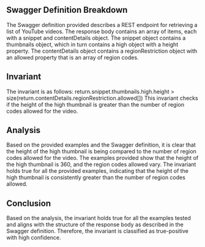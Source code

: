 ## Swagger Definition Breakdown
The Swagger definition provided describes a REST endpoint for retrieving a list of YouTube videos. The response body contains an array of items, each with a snippet and contentDetails object. The snippet object contains a thumbnails object, which in turn contains a high object with a height property. The contentDetails object contains a regionRestriction object with an allowed property that is an array of region codes.

## Invariant
The invariant is as follows:
return.snippet.thumbnails.high.height > size(return.contentDetails.regionRestriction.allowed[])
This invariant checks if the height of the high thumbnail is greater than the number of region codes allowed for the video.

## Analysis
Based on the provided examples and the Swagger definition, it is clear that the height of the high thumbnail is being compared to the number of region codes allowed for the video. The examples provided show that the height of the high thumbnail is 360, and the region codes allowed vary. The invariant holds true for all the provided examples, indicating that the height of the high thumbnail is consistently greater than the number of region codes allowed.

## Conclusion
Based on the analysis, the invariant holds true for all the examples tested and aligns with the structure of the response body as described in the Swagger definition. Therefore, the invariant is classified as true-positive with high confidence.
